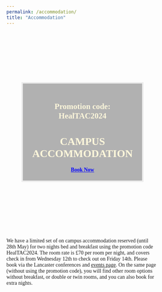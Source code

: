 ```yaml
---
permalink: /accommodation/
title: "Accommodation"
---
```


<html>
<head>
<meta name="viewport" content="width=device-width, initial-scale=1.0">

<style>
body {
    font-family: 'Akaya Telivigala';
} 
	
h1, h2, h3, h4, h5, h6 {
  font-family: 'Akaya Telivigala';
}
	
* {
  box-sizing: border-box;
}

.container {
  position: relative;
  max-width:650px;
  margin: 0 auto;
}
	
 .tab1 {
            tab-size: 2;
        }

.container img {vertical-align: middle;}

.container .content {
  font-family: 'Akaya Telivigala';
  position: absolute;
  bottom: 0;
  background: rgb(0, 0, 0); /* Fallback color */
  background: rgba(0, 0, 0, 0.5); /* Black background with 0.5 opacity */
  color: #f1f1f1;
  max-width: auto;
  min-width: 30%;
  height: 100%;
  padding: 10px;
}
	
.image-container {
  background-image:  url("https://www.conferences.lancs.ac.uk/bedandbreakfast/Clients/Lancaster/Images/banner.jpg");
  background-size: cover;
  position: relative;
  height: 500px;
}


.text {
  background-color: rgb(0.4, 0, 0); /* Fallback color */
  background-color: rgba(0, 0, 0, 0.3); /* Black w/opacity/see-through */
  color: #FEF7DB;
  font-weight: bold;
  border: 3px solid #f1f1f1;
  position: absolute;
  top: 50%;
  left: 50%;
  transform: translate(-50%, -50%);
  z-index: 2;
  width: 80%;
  padding: 20px;
  text-align: center;
  font-family: 'Akaya Telivigala';
}


* {
  box-sizing: border-box;
}

.header {
  text-align: center;
  padding: 32px;
}

.row {
  display: -ms-flexbox; /* IE10 */
  display: flex;
  -ms-flex-wrap: wrap; /* IE10 */
  flex-wrap: wrap;
  padding: 0 4px;
}

.header {
  text-align: center;
  padding: 32px;
}

.row {
  display: -ms-flexbox; /* IE10 */
  display: flex;
  -ms-flex-wrap: wrap; /* IE10 */
  flex-wrap: wrap;
  padding: 0 4px;
}

/* Create four equal columns that sits next to each other */
.column {
  -ms-flex: 25%; /* IE10 */
  flex: 25%;
  max-width: 25%;
  padding: 0 4px;
}

.column img {
  margin-top: 8px;
  vertical-align: middle;
  width: 100%;
}

div.scroll-container {
  background-color: white;
  overflow: auto;
  white-space: nowrap;
  padding: 5px;
}

div.scroll-container img {
  padding: 2px;
}
</style>
</head>

<body>
<br>
<div class="image-container">
  <div class="text"><h2>Promotion code: HealTAC2024</h2>
    <h1>CAMPUS ACCOMMODATION</h1><a href="https://www.conferences.lancs.ac.uk/bedandbreakfast/" style="color:blue">Book Now</a></div>
</div>
<br>
  <p>We have a limited set of on campus accommodation reserved (until 28th May) for two nights bed and breakfast using the promotion code HealTAC2024. The room rate is £70 per room per night, and covers check in from Wednesday 12th to check out on Friday 14th. Please book via the Lancaster conferences and <a href="https://www.conferences.lancs.ac.uk/bedandbreakfast/">events page</a>. On the same page (without using the promotion code), you will find other room options without breakfast, or double or twin rooms, and you can also book for extra nights.</p>

</body>
</html>
